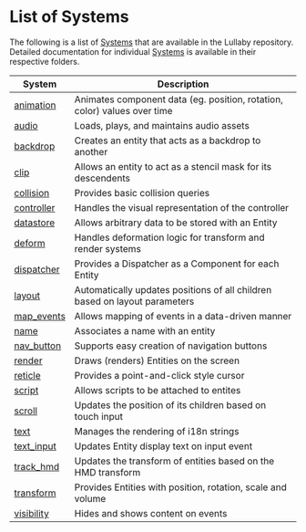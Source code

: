 # List of Systems

The following is a list of [Systems](ecs.md#system) that are available in the
Lullaby repository.  Detailed documentation for individual
[Systems](ecs.md#system) is available in their respective folders.

System                               | Description
------------------------------------ | --------------------------
[animation][animation]               | Animates component data (eg. position, rotation, color) values over time
[audio][audio]                       | Loads, plays, and maintains audio assets
[backdrop][backdrop]                 | Creates an entity that acts as a backdrop to another
[clip][clip]                         | Allows an entity to act as a stencil mask for its descendents
[collision][collision]               | Provides basic collision queries
[controller][controller]             | Handles the visual representation of the controller
[datastore][datastore]               | Allows arbitrary data to be stored with an Entity
[deform][deform]                     | Handles deformation logic for transform and render systems
[dispatcher][dispatcher]             | Provides a Dispatcher as a Component for each Entity
[layout][layout]                     | Automatically updates positions of all children based on layout parameters
[map_events][map_events]             | Allows mapping of events in a data-driven manner
[name][name]                         | Associates a name with an entity
[nav_button][nav_button]             | Supports easy creation of navigation buttons
[render][render]                     | Draws (renders) Entities on the screen
[reticle][reticle]                   | Provides a point-and-click style cursor
[script][script]                     | Allows scripts to be attached to entites
[scroll][scroll]                     | Updates the position of its children based on touch input
[text][text]                         | Manages the rendering of i18n strings
[text_input][text_input]             | Updates Entity display text on input event
[track_hmd][track_hmd]               | Updates the transform of entities based on the HMD transform
[transform][transform]               | Provides Entities with position, rotation, scale and volume
[visibility][visibility]             | Hides and shows content on events


[animation]: https://github.com/google/lullaby/tree/master/lullaby/systems/animation
[audio]: https://github.com/google/lullaby/tree/master/lullaby/systems/audio
[backdrop]: https://github.com/google/lullaby/tree/master/lullaby/contrib/backdrop
[clip]: https://github.com/google/lullaby/tree/master/lullaby/contrib/clip
[collision]: https://github.com/google/lullaby/tree/master/lullaby/systems/collision
[controller]: https://github.com/google/lullaby/tree/master/lullaby/systems/controller
[datastore]: https://github.com/google/lullaby/tree/master/lullaby/systems/datastore
[deform]: https://github.com/google/lullaby/tree/master/lullaby/contrib/deform
[dispatcher]: https://github.com/google/lullaby/tree/master/lullaby/systems/dispatcher
[layout]: https://github.com/google/lullaby/tree/master/lullaby/contrib/layout
[map_events]: https://github.com/google/lullaby/tree/master/lullaby/contrib/map_events
[name]: https://github.com/google/lullaby/tree/master/lullaby/systems/name
[nav_button]: https://github.com/google/lullaby/blob/master/lullaby/contrib/nav_button
[render]: https://github.com/google/lullaby/tree/master/lullaby/systems/render
[reticle]: https://github.com/google/lullaby/tree/master/lullaby/contrib/reticle
[script]: https://github.com/google/lullaby/tree/master/lullaby/systems/script
[scroll]: https://github.com/google/lullaby/tree/master/lullaby/contrib/scroll
[text]: https://github.com/google/lullaby/tree/master/lullaby/systems/text
[text_input]: https://github.com/google/lullaby/tree/master/lullaby/contrib/text_input
[track_hmd]: https://github.com/google/lullaby/blob/master/lullaby/contrib/track_hmd
[transform]: https://github.com/google/lullaby/tree/master/lullaby/systems/transform
[visibility]: https://github.com/google/lullaby/blob/master/lullaby/contrib/visibility

